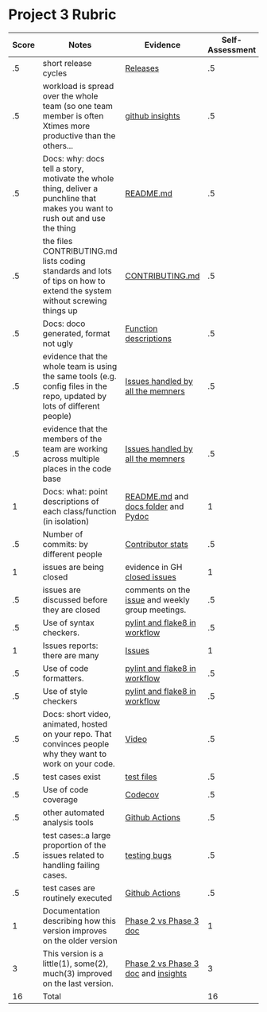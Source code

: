 # Project 3 Rubric

| Score|Notes|Evidence|Self-Assessment
|---|---------|-----|---|
|.5| short release cycles| [Releases](https://github.com/Ashwinshankar98/ClassMateBot/releases) |.5|
|.5| workload is spread over the whole team (so one team member is often Xtimes more productive than the others...| [github insights](https://github.com/Ashwinshankar98/ClassMateBot/pulse/monthly) |.5|
|.5| Docs: why: docs tell a story, motivate the whole thing, deliver a punchline that makes you want to rush out and use the thing | [README.md](https://github.com/Ashwinshankar98/ClassMateBot/blob/main/README.md) |.5|
|.5| the files CONTRIBUTING.md lists coding standards and lots of tips on how to extend the system without screwing things up  | [CONTRIBUTING.md](https://github.com/Ashwinshankar98/ClassMateBot/blob/main/CONTRIBUTING.md) |.5|
|.5| Docs: doco generated, format not ugly | [Function descriptions](https://ashwinshankar98.github.io/ClassMateBot/) |.5|
|.5| evidence that the whole team is using the same tools (e.g. config files in the repo, updated by lots of different people) | [Issues handled by all the memners](https://github.com/Ashwinshankar98/ClassMateBot/issues?q=is%3Aissue+is%3Aclosed) |.5|
|.5| evidence that the members of the team are working across multiple places in the code base | [Issues handled by all the memners](https://github.com/Ashwinshankar98/ClassMateBot/issues?q=is%3Aissue+is%3Aclosed) |.5|
|1| Docs: what: point descriptions of each class/function (in isolation)  | [README.md](https://github.com/Ashwinshankar98/ClassMateBot/blob/main/README.md) and [docs folder](https://github.com/Ashwinshankar98/ClassMateBot/tree/main/docs) and [Pydoc](https://ashwinshankar98.github.io/ClassMateBot/)|1|
|.5| Number of commits: by different people  | [Contributor stats](https://github.com/Ashwinshankar98/ClassMateBot/graphs/contributors) |.5|
|1| issues are being closed | evidence in GH [closed issues](https://github.com/Ashwinshankar98/ClassMateBot/issues?q=is%3Aissue+is%3Aclosed) |1|
|.5| issues are discussed before they are closed | comments on the [issue](https://github.com/Ashwinshankar98/ClassMateBot/issues?q=is%3Aissue) and weekly group meetings. | .5|
|.5| Use of syntax checkers. | [pylint and flake8 in workflow](https://github.com/Ashwinshankar98/ClassMateBot/blob/main/.github/workflows/main.yml)|.5|
|1| Issues reports: there are many | [Issues](https://github.com/Ashwinshankar98/ClassMateBot/issues) |1|
|.5| Use of code formatters. | [pylint and flake8 in workflow](https://github.com/Ashwinshankar98/ClassMateBot/blob/main/.github/workflows/main.yml)|.5|
|.5| Use of style checkers | [pylint and flake8 in workflow](https://github.com/Ashwinshankar98/ClassMateBot/blob/main/.github/workflows/main.yml)|.5|
|.5| Docs: short video, animated, hosted on your repo. That convinces people why they want to work on your code. | [Video](https://www.youtube.com/watch?v=bCzuQmDz424) |.5|
|.5| test cases exist  | [test files](https://github.com/Ashwinshankar98/ClassMateBot/tree/main/test) |.5|
|.5| Use of code coverage  | [Codecov](https://app.codecov.io/gh/Ashwinshankar98/ClassMateBot) |.5|
|.5| other automated analysis tools  | [Github Actions](https://github.com/Ashwinshankar98/ClassMateBot/blob/main/.github/workflows/main.yml) |.5|
|.5| test cases:.a large proportion of the issues related to handling failing cases. | [testing bugs](https://github.com/Ashwinshankar98/ClassMateBot/issues?q=label%3A%22testing+bug%22) |.5|
|.5| test cases are routinely executed | [Github Actions](https://github.com/Ashwinshankar98/ClassMateBot/actions)|.5|
|1| Documentation describing how this version improves on the older version| [Phase 2 vs Phase 3 doc](https://github.com/Ashwinshankar98/ClassMateBot/blob/main/docs/Phase2_vs_Phase3.md) |1|
|3| This version is a little(1), some(2), much(3) improved on the last version.| [Phase 2 vs Phase 3 doc](https://github.com/Ashwinshankar98/ClassMateBot/blob/main/docs/Phase2_vs_Phase3.md) and [insights](https://github.com/Ashwinshankar98/ClassMateBot/pulse) | 3|
|16| Total| | 16|
